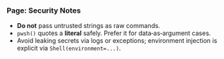 ### Page: Security Notes

- **Do not** pass untrusted strings as raw commands.
- `pwsh()` quotes a **literal** safely. Prefer it for data‑as‑argument cases.
- Avoid leaking secrets via logs or exceptions; environment injection is explicit via `Shell(environment=...)`.